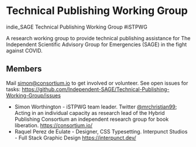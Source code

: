 # Technical Publishing Working Group
indie_SAGE Technical Publishing Working Group #iSTPWG

A research working group to provide technical publishing assistance for The Independent Scientific Advisory Group for Emergencies (SAGE) in the fight against COVID.

## Members

Mail simon@consortium.io to get involved or volunteer. See open issues for tasks: https://github.com/Independent-SAGE/Technical-Publishing-Working-Group/issues

  - Simon Worthington - iSTPWG team leader. Twitter [@mrchristian99](https://twitter.com/mrchristian99); Acting in an individual capacity as research lead of the Hybrid Publishing Consortium an independent research group for book liberation. https://consortium.io/  
  - Raquel Perez de Eulate - Designer, CSS Typesetting. Interpunct Studios - Full Stack Graphic Design https://interpunct.dev/
